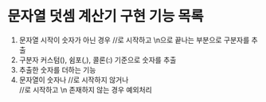 # 문자열 덧셈 계산기 구현 기능 목록

1. 문자열 시작이 숫자가 아닌 경우 //로 시작하고 \n으로 끝나는 부분으로 구분자를 추출
2. 구분자 커스텀(), 쉼포(,), 콜론(:) 기준으로 숫자를 추출
3. 추출한 숫자를 더하는 기능
4. 문자열이 숫자나 //로 시작하지 않거나 <br>
   //로 시작하고 \n 존재하지 않는 경우 예외처리
   